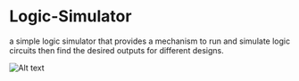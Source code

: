 # Logic-Simulator
a simple logic simulator that provides a mechanism to run and simulate logic circuits then find the desired outputs for different designs.


![Alt text](C:\Users\Hussam\Desktop\1663849924-3d2f3d0659-Picture2.png "Optional title")
